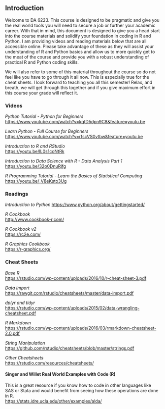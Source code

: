 ## Introduction

Welcome to DA 6223. This course is designed to be pragmatic and give you the real world tools you will need to secure a job or further your academic career. With that in mind, this document is designed to give you a head start into the course materials and solidify your foundation in coding in R and Python. I am providing videos and reading materials below that are all accessible online. Please take advantage of these as they will assist your understanding of R and Python basics and allow us to more quickly get to the meat of the course and provide you with a robust understanding of practical R and Python coding skills.

We will also refer to some of this material throughout the course so do not feel like you have to go through it all now. This is especially true for the cheat sheets. I look forward to teaching you all this semester! Relax, and breath, we will get through this together and if you give maximum effort in this course your grade will reflect it.

### **Videos**
*Python Tutorial - Python for Beginners*
  <br/>
  https://www.youtube.com/watch?v=kqtD5dpn9C8&feature=youtu.be

*Learn Python - Full Course for Beginners*
  <br/>
  https://www.youtube.com/watch?v=rfscVS0vtbw&feature=youtu.be

*Introduction to R and RStudio*  
  https://youtu.be/lL0s1coNtRk

*Introduction to Data Science with R - Data Analysis Part 1*  
  https://youtu.be/32o0DnuRjfg

*R Programming Tutorial - Learn the Basics of Statistical Computing*  
  https://youtu.be/_V8eKsto3Ug

### **Readings**
*Introduction to Python*
  https://www.python.org/about/gettingstarted/
  
  *R Cookbook*  
  http://www.cookbook-r.com/
  
  *R Cookbook v2*  
  https://rc2e.com/
  
  *R Graphics Cookbook*  
  https://r-graphics.org/
  <br/>
  
  ### **Cheat Sheets**
  *Base R*  
  https://rstudio.com/wp-content/uploads/2016/10/r-cheat-sheet-3.pdf

*Data Import*  
  https://rawgit.com/rstudio/cheatsheets/master/data-import.pdf

*dplyr and tidyr*  
  https://rstudio.com/wp-content/uploads/2015/02/data-wrangling-cheatsheet.pdf

*R Markdown*  
  https://rstudio.com/wp-content/uploads/2016/03/rmarkdown-cheatsheet-2.0.pdf  

*String Manipulation*  
  https://github.com/rstudio/cheatsheets/blob/master/strings.pdf  

*Other Cheatsheets*  
  https://rstudio.com/resources/cheatsheets/  
  
  #### **Singer and Willet Real World Examples with Code (R)**
  This is a great resource if you know how to code in other languages like SAS or Stata and would benefit from seeing how these operations are done in R.
<br/>
  https://stats.idre.ucla.edu/other/examples/alda/  
  
  
  